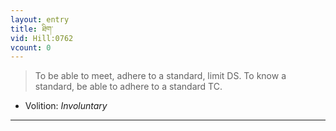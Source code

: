 ```yaml
---
layout: entry
title: ཐིག་
vid: Hill:0762
vcount: 0
---
```

> To be able to meet, adhere to a standard, limit DS\. To know a standard, be able to adhere to a standard TC\.

* Volition: _Involuntary_

---

